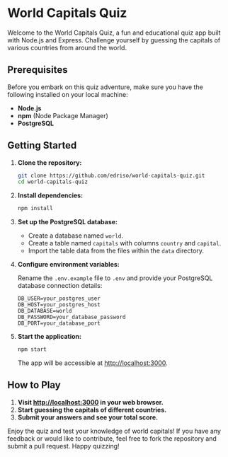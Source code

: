 # World Capitals Quiz

Welcome to the World Capitals Quiz, a fun and educational quiz app built with Node.js and Express. Challenge yourself by guessing the capitals of various countries from around the world.

## Prerequisites

Before you embark on this quiz adventure, make sure you have the following installed on your local machine:

- **Node.js**
- **npm** (Node Package Manager)
- **PostgreSQL**

## Getting Started

1. **Clone the repository:**

   ```bash
   git clone https://github.com/edriso/world-capitals-quiz.git
   cd world-capitals-quiz
   ```

2. **Install dependencies:**

   ```bash
   npm install
   ```

3. **Set up the PostgreSQL database:**

   - Create a database named `world`.
   - Create a table named `capitals` with columns `country` and `capital`.
   - Import the table data from the files within the `data` directory.

4. **Configure environment variables:**

   Rename the `.env.example` file to `.env` and provide your PostgreSQL database connection details:

   ```env
   DB_USER=your_postgres_user
   DB_HOST=your_postgres_host
   DB_DATABASE=world
   DB_PASSWORD=your_database_password
   DB_PORT=your_database_port
   ```

5. **Start the application:**

   ```bash
   npm start
   ```

   The app will be accessible at [http://localhost:3000](http://localhost:3000).

## How to Play

1. **Visit [http://localhost:3000](http://localhost:3000) in your web browser.**
2. **Start guessing the capitals of different countries.**
3. **Submit your answers and see your total score.**

Enjoy the quiz and test your knowledge of world capitals! If you have any feedback or would like to contribute, feel free to fork the repository and submit a pull request. Happy quizzing!
